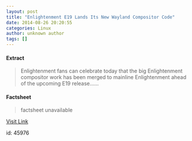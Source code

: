 ```yaml
---
layout: post
title: "Enlightenment E19 Lands Its New Wayland Compositor Code"
date: 2014-08-26 20:20:55
categories: Linux
author: unknown author
tags: []
---
```



#### Extract
>Enlightenment fans can celebrate today that the big Enlightenment compositor work has been merged to mainline Enlightenment ahead of the upcoming E19 release......

#### Factsheet
>factsheet unavailable

[Visit Link](http://www.phoronix.com/vr.php?view=MTc3MzM)

id:   45976
